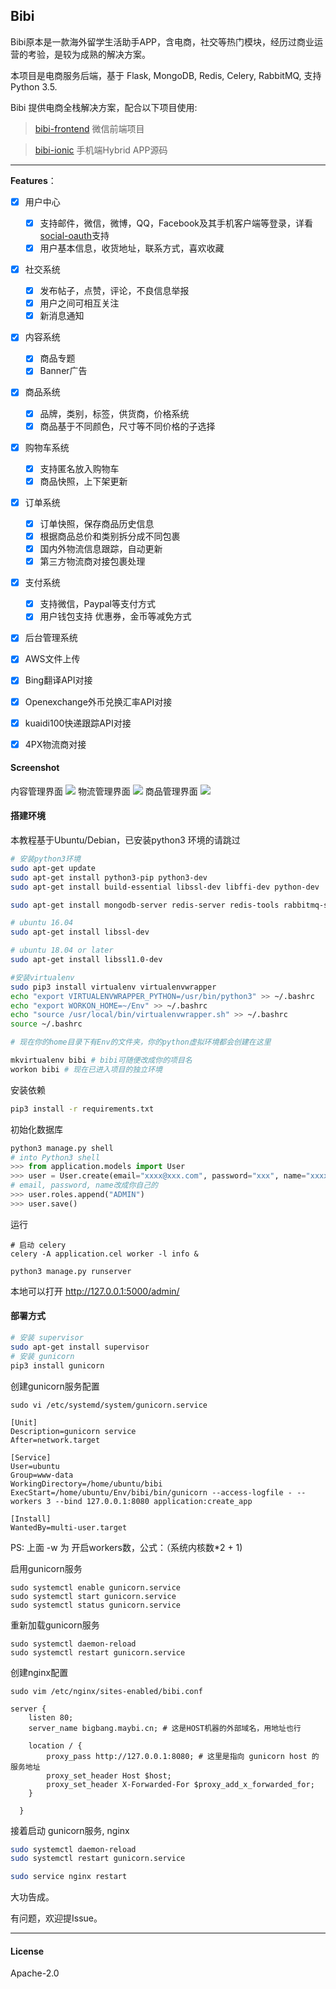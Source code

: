 ## Bibi

Bibi原本是一款海外留学生活助手APP，含电商，社交等热门模块，经历过商业运营的考验，是较为成熟的解决方案。

本项目是电商服务后端，基于 Flask, MongoDB, Redis, Celery, RabbitMQ, 支持 Python 3.5.

Bibi 提供电商全栈解决方案，配合以下项目使用:

> [bibi-frontend](https://github.com/seasonstar/bibi-frontend) 微信前端项目

> [bibi-ionic](https://github.com/seasonstar/bibi-ionic) 手机端Hybrid APP源码

----------------

**Features**：

- [x] 用户中心
    - [x] 支持邮件，微信，微博，QQ，Facebook及其手机客户端等登录，详看[social-oauth](https://github.com/seasonstar/social-oauth)支持
    - [x] 用户基本信息，收货地址，联系方式，喜欢收藏
- [x] 社交系统
    - [x] 发布帖子，点赞，评论，不良信息举报
    - [x] 用户之间可相互关注
    - [x] 新消息通知
- [x] 内容系统
    - [x] 商品专题
    - [x] Banner广告
- [x] 商品系统
    - [x] 品牌，类别，标签，供货商，价格系统
    - [x] 商品基于不同颜色，尺寸等不同价格的子选择
- [x] 购物车系统
    - [x] 支持匿名放入购物车
    - [x] 商品快照，上下架更新
- [x] 订单系统
    - [x] 订单快照，保存商品历史信息
    - [x] 根据商品总价和类别拆分成不同包裹
    - [x] 国内外物流信息跟踪，自动更新
    - [x] 第三方物流商对接包裹处理
- [x] 支付系统
    - [x] 支持微信，Paypal等支付方式
    - [x] 用户钱包支持 优惠券，金币等减免方式
- [x] 后台管理系统

- [x] AWS文件上传
- [x] Bing翻译API对接
- [x] Openexchange外币兑换汇率API对接
- [x] kuaidi100快递跟踪API对接
- [x] 4PX物流商对接


#### Screenshot

内容管理界面
![](http://7xn6eu.com1.z0.glb.clouddn.com/Backend.png)
物流管理界面
![](http://7xn6eu.com1.z0.glb.clouddn.com/Logistics-Backend.jpg)
商品管理界面
![](http://7xn6eu.com1.z0.glb.clouddn.com/Item%20Backend.png)

#### 搭建环境

本教程基于Ubuntu/Debian，已安装python3 环境的请跳过

```bash
# 安装python3环境
sudo apt-get update
sudo apt-get install python3-pip python3-dev
sudo apt-get install build-essential libssl-dev libffi-dev python-dev

sudo apt-get install mongodb-server redis-server redis-tools rabbitmq-server

# ubuntu 16.04
sudo apt-get install libssl-dev

# ubuntu 18.04 or later
sudo apt-get install libssl1.0-dev

#安装virtualenv
sudo pip3 install virtualenv virtualenvwrapper
echo "export VIRTUALENVWRAPPER_PYTHON=/usr/bin/python3" >> ~/.bashrc
echo "export WORKON_HOME=~/Env" >> ~/.bashrc
echo "source /usr/local/bin/virtualenvwrapper.sh" >> ~/.bashrc
source ~/.bashrc

# 现在你的home目录下有Env的文件夹，你的python虚拟环境都会创建在这里

mkvirtualenv bibi # bibi可随便改成你的项目名
workon bibi # 现在已进入项目的独立环境
```

安装依赖
```bash
pip3 install -r requirements.txt
```

初始化数据库
```python
python3 manage.py shell
# into Python3 shell
>>> from application.models import User
>>> user = User.create(email="xxxx@xxx.com", password="xxx", name="xxxx")
# email, password, name改成你自己的
>>> user.roles.append("ADMIN")
>>> user.save()
```

运行

```
# 启动 celery
celery -A application.cel worker -l info &

python3 manage.py runserver
```
本地可以打开 http://127.0.0.1:5000/admin/



#### 部署方式
```bash
# 安装 supervisor
sudo apt-get install supervisor
# 安装 gunicorn
pip3 install gunicorn
```

创建gunicorn服务配置

`sudo vi /etc/systemd/system/gunicorn.service`

```
[Unit]
Description=gunicorn service
After=network.target

[Service]
User=ubuntu
Group=www-data
WorkingDirectory=/home/ubuntu/bibi
ExecStart=/home/ubuntu/Env/bibi/bin/gunicorn --access-logfile - --workers 3 --bind 127.0.0.1:8080 application:create_app

[Install]
WantedBy=multi-user.target
```
PS: 上面 -w 为 开启workers数，公式：（系统内核数*2 + 1)

启用gunicorn服务
```
sudo systemctl enable gunicorn.service
sudo systemctl start gunicorn.service
sudo systemctl status gunicorn.service
```

重新加载gunicorn服务
```
sudo systemctl daemon-reload
sudo systemctl restart gunicorn.service
```

创建nginx配置

`sudo vim /etc/nginx/sites-enabled/bibi.conf`

```nginx
server {
    listen 80;
    server_name bigbang.maybi.cn; # 这是HOST机器的外部域名，用地址也行

    location / {
        proxy_pass http://127.0.0.1:8080; # 这里是指向 gunicorn host 的服务地址
        proxy_set_header Host $host;
        proxy_set_header X-Forwarded-For $proxy_add_x_forwarded_for;
    }

  }
```

接着启动 gunicorn服务, nginx
```bash
sudo systemctl daemon-reload
sudo systemctl restart gunicorn.service

sudo service nginx restart
```

大功告成。


有问题，欢迎提Issue。


----------------

#### License

Apache-2.0
